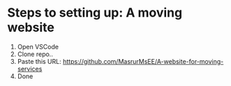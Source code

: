 # Steps to setting up: A moving website

1. Open VSCode
2. Clone repo..
3. Paste this URL: https://github.com/MasrurMsEE/A-website-for-moving-services
4. Done
